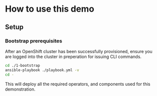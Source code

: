 # How to use this demo

## Setup
### Bootstrap prerequisites

After an OpenShift cluster has been successfully provisioned, ensure you are logged into the cluster in preperation for issuing CLI commands.
```bash
cd ./1-bootstrap
ansible-playbook ./playbook.yml -v
cd -
```
This will deploy all the required operators, and components used for this demonstration.